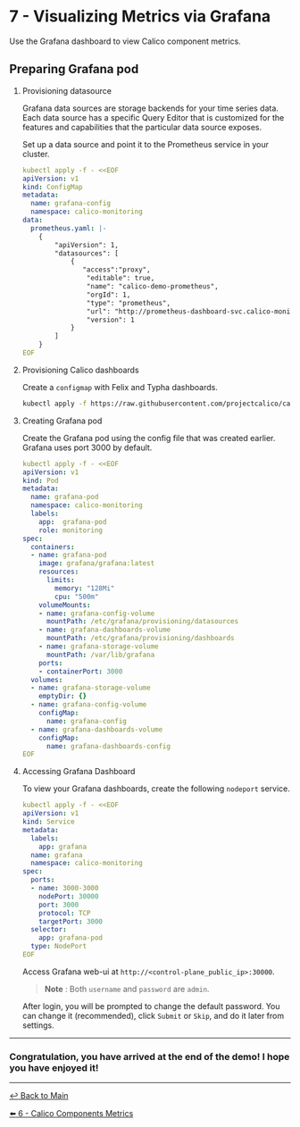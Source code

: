 # 7 - Visualizing Metrics via Grafana

Use the Grafana dashboard to view Calico component metrics.

## Preparing Grafana pod

1. Provisioning datasource
   
   Grafana data sources are storage backends for your time series data. Each data source has a specific Query Editor that is customized for the features and capabilities that the particular data source exposes.

   Set up a data source and point it to the Prometheus service in your cluster.

   ```yaml
   kubectl apply -f - <<EOF
   apiVersion: v1
   kind: ConfigMap
   metadata:
     name: grafana-config
     namespace: calico-monitoring
   data:
     prometheus.yaml: |-
       {
           "apiVersion": 1,
           "datasources": [
               {
                  "access":"proxy",
                   "editable": true,
                   "name": "calico-demo-prometheus",
                   "orgId": 1,
                   "type": "prometheus",
                   "url": "http://prometheus-dashboard-svc.calico-monitoring.svc:9090",
                   "version": 1
               }
           ]
       }
   EOF
   ```

2. Provisioning Calico dashboards
 
   Create a `configmap` with Felix and Typha dashboards.

   ```bash
   kubectl apply -f https://raw.githubusercontent.com/projectcalico/calico/v3.26.0/manifests/grafana-dashboards.yaml
   ```

3. Creating Grafana pod

   Create the Grafana pod using the config file that was created earlier. Grafana uses port 3000 by default.

   ```yaml
   kubectl apply -f - <<EOF
   apiVersion: v1
   kind: Pod
   metadata:
     name: grafana-pod
     namespace: calico-monitoring
     labels:
       app:  grafana-pod
       role: monitoring
   spec:
     containers:
     - name: grafana-pod
       image: grafana/grafana:latest
       resources:
         limits:
           memory: "128Mi"
           cpu: "500m"
       volumeMounts:
       - name: grafana-config-volume
         mountPath: /etc/grafana/provisioning/datasources
       - name: grafana-dashboards-volume
         mountPath: /etc/grafana/provisioning/dashboards
       - name: grafana-storage-volume
         mountPath: /var/lib/grafana
       ports:
       - containerPort: 3000
     volumes:
     - name: grafana-storage-volume
       emptyDir: {}
     - name: grafana-config-volume
       configMap:
         name: grafana-config
     - name: grafana-dashboards-volume
       configMap:
         name: grafana-dashboards-config
   EOF
   ```

4. Accessing Grafana Dashboard

   To view your Grafana dashboards, create the following `nodeport` service.

   ```yaml
   kubectl apply -f - <<EOF
   apiVersion: v1
   kind: Service
   metadata:
     labels:
       app: grafana
     name: grafana
     namespace: calico-monitoring
   spec:
     ports:
     - name: 3000-3000
       nodePort: 30000
       port: 3000
       protocol: TCP
       targetPort: 3000
     selector:
       app: grafana-pod
     type: NodePort
   EOF
   ```

   Access Grafana web-ui at `http://<control-plane_public_ip>:30000`.

   > **Note** : Both `username` and `password` are `admin`.

   After login, you will be prompted to change the default password. You can change it (recommended), click `Submit` or `Skip`, and do it later from settings.

---

### Congratulation, you have arrived at the end of the demo! I hope you have enjoyed it!

---

[:leftwards_arrow_with_hook: Back to Main](/README.md) <br>

[:arrow_left: 6 - Calico Components Metrics](/demo/06-calico-metrics.md)  

